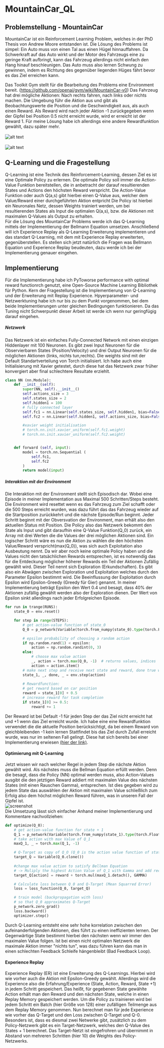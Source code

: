 # MountainCar_QL

## Problemstellung - MountainCar
MountainCar ist ein Reinforcement Learning Problem, welches in der PhD Thesis von Andrew Moore entstanden ist.
Die Lösung des Problems ist simpel: Ein Auto muss von einen Tal aus einen Hügel hinnauffahren.
Da Schwerkraft auf das Auto wirkt und der Motor des Fahrzeugs eine zu geringe Kraft aufbringt, kann das Fahrzeug allerdings nicht einfach den Hang hinauf beschleunigen.
Das Auto muss also lernen Schwung zu gewinnen, indem es Richtung des gegenüber liegenden Hüges fährt bevor es das Ziel erreichen kann.
<br>

Das Toolkit Gym stellt für die Bearbeitung des Problems eine Environment bereit. (https://github.com/openai/gym/wiki/MountainCar-v0)
Das Fahrzeug hat drei mögliche Aktionen: Nach rechts fahren, nach links oder nichts machen.
Die Umgebung führ die Aktion aus und gibt als Beobachtungswerte die Position und die Geschwindigkeit aus, als auch einen Reward.
Als Reward wird nach jeder Aktion -1 zurückgegeben wenn der Gipfel bei Position 0.5 nicht erreicht wurde, 
wird er erreicht ist der Reward 1. Für meine Lösung habe ich allerdings eine andere Rewardfunktion gewählt, dazu später mehr.
<br>
<br>
![alt text](https://raw.githubusercontent.com/georg030/MountainCar_QL/master/pictures/Actions.png)  
<br>
![alt text](https://raw.githubusercontent.com/georg030/MountainCar_QL/master/pictures/Observation.png)


## Q-Learning und die Fragestellung
Q-Learning ist eine Technik des Reinforcement-Learning, dessen Ziel es ist eine Optimale Policy zu erlernen.
Die optimale Policy soll immer die Action-Value Funktion bereitstellen, 
die in anbetracht der darauf resultierenden States und Actions den höchsten Reward verspricht.
Die Action-Value Funktion oder auch Q(a,s) gibt hierbei einen Q-Value aus,
welcher dem Value/Reward einer durchgeführten Aktion entpricht 
Die Policy ist hierbei ein Neuronales Netz, dessen Weights trainiert werden, um bei resultierenden States als Input die optimalen Q(a,s), bzw. die Aktionen mit maximalen Q-Values als Output zu erhalten. 
<br>
Für die Lösung des MountainCar Problems werde ich das Q-Learning mittels der Implementierung der Bellmann Equation umsetzen. Anschließend will ich Experience Replay als Q-Learning Erweiterung implementieren und das standart Q-Learning, mit dem mit Experience Replay erweiterten, gegenüberstellen. Es stellen sich jetzt natürlich die Fragen was Bellmann Equation und Experience Replay beudeuten, dazu werde ich bei der Implementierung genauer eingehen.


## Implementierung
Für die Implementierung habe ich PyToworse performance with optimal reward functionrch genutzt, eine Open-Source Machine Learning Bibliothek für Python.
Kern der Fragestellung ist die Implementierung von Q-Learning und der Erweiterung mit Replay Experience. Hpyerparameter- und Netzwerktuning habe ich nur bis zu dem Punkt vorgenommen, bei dem beide Implementierungen unter gleichen Bedingungen funktionieren. Da das Tuning nicht Schwerpunkt dieser Arbeit ist werde ich wenn nur geringfügig darauf eingehen.

##### Netzwerk
Das Netzwerk ist ein einfaches Fully-Connected Network mit einen einzigen Hiddenlayer mit 100 Neuronen. Es gibt zwei Input Neuronen für die Observierbaren States (Position/Velocity) und drei Output Neuronen für die möglichen Aktionen (links, nichts tun,rechts). 
Die weights sind mit der Default Standartverteilung von Torch initialisiert. Ich habe auch eine Initialisierung mit Xavier getestet, durch diese hat das Netzwerk zwar früher konvergiert aber final schlechtere Resultate erziehlt.
```python
class NN (nn.Module):
    def __init__(self):
        super(NN, self).__init__()
        self.actions_size = 3
        self.states_size = 2
        self.hidden1 = 100
        # fully connected layer
        self.fc1 = nn.Linear(self.states_size, self.hidden1, bias=False)
        self.fc2 = nn.Linear(self.hidden1, self.actions_size, bias=False)

        #xavier weight initialisation
        # torch.nn.init.xavier_uniform(self.fc1.weight)
        # torch.nn.init.xavier_uniform(self.fc2.weight)


    def forward (self, input):
        model = torch.nn.Sequential (
            self.fc1,
            self.fc2
        )
        return model(input)

 ```

##### Interaktion mit der Environment

Die Interaktion mit der Environment stellt sich Episodisch dar. Wobei eine Episode in meiner Implementation aus Maximal 500 Schritten/Steps besteht. Die Environment wird resettet wenn es das Fahrzeug zum Ziel schafft oder die 500 Steps erreicht wurden, was dazu führt das das Fahrzeug wieder auf die Startposition zurückkehrt und die nächste Episode/Run beginnt. Jeder Schritt beginnt mit der Obversvation der Environment, man erhält also den aktuellen Status mit Position. Die Policy also das Netzwerk bekommt den State als Input und gibt daraufhin eine Q-Value Funktion(Q_0) zurück, ein Array mit drei Werten die die Values der drei möglichen Aktionen sind. Ein logischer Schritt wäre es nun die Aktion zu wählen die den höchsten Value/Reward verspricht(max(Q_0)), was sich auch Exploitation also Ausbeutung nennt. Da wir aber noch keine optimale Policy haben und die Values nicht den tatsächlichen Rewards entsprechen, ist es notwendig das für die Entdeckung möglicher höherer Rewards ein Teil der Aktionen Zufällig gewählt wird. Dieser Teil nennt sich Exploration (Erkundschaften). Es gibt also ein Abwägen zwischen Exploration und Exploitation welches durch den Parameter Epsilon bestimmt wird. Die Beeinflussung der Exploitation durch Epsilon wird Epsilon-Greedy (Greedy für Gier) genannt. In meiner Implementierung beträgt Epsilon den Wert 0.4 und besagt, dass 40% der Aktionen zufällig gewählt werden also der Exploration dienen. Der Wert von Epsilon sinkt allerdings nach jeder Erfolgreichen Episode. 
<br>
```python
for run in trange(RUNS):
    state_0 = env.reset()

    for step in range(STEPS):
        # get action-value function of state_0
        Q_0 = p_network(Variable(torch.from_numpy(state_0).type(torch.FloatTensor)))

        # epsilon probability of choosing a random action
        if np.random.rand(1) < epsilon:
            action = np.random.randint(0, 3)
        else:
            # choose max value action
            _, action = torch.max(Q_0, -1)  # returns values, indices
            action = action.item()
        # make next step and receive next state and reward, done true when successfull
        state_1, _, done, _ = env.step(action)
        
        # Rewardfunction: 
        # get reward based on car position
        reward = state_1[0] + 0.5
        # increase reward for task completion
        if state_1[0] >= 0.5:
            reward += 1
```
Der Reward ist bei Default -1 für jeden Step der das Ziel nicht erreicht hat und +1 wenn das Ziel erreicht wurde. Ich habe eine eine Rewardfunktion verwendet die die aktuelle Position berücksichtigt, da bei einem Reward von gleichbleibenden -1 kein lernen Stattfindet bis das Ziel durch Zufall erreicht wurde, was nur im seltenen Fall gelingt.
Diese hat sich bereits bei einer Implementierung erwiesen
[(hier der link)](https://medium.com/@ts1829/solving-mountain-car-with-q-learning-b77bf71b1de2#5abe).


#### Optimierung mit Q-Learning

Jetzt wissen wir nach welcher Regel in jedem Step die nächste Aktion gewählt wird. Als nächstes muss die Bellman Equation erfüllt werden. Denn die besagt, dass die Policy (NN) optimal werden muss, also Action-Values ausgibt die den jetztigen Reward addiert mit maximalen Value des nächsten States (mit einen Rauschen Gamma), entsprechen. Ist dies gegeben wird zu jedem State das auswählen der Aktion mit maximalen Value schließlich zum Erfolg also dem höchst möglichen Reward führen, was in unseren Fall der Gipfel ist.
<br>
![screenshot](https://raw.githubusercontent.com/georg030/MountainCar_QL/master/pictures/BellmanEquation.png)
<br>
Die Umsetzung lässt sich einfacher Anhand meiner Implementierung und Kommentare nachvollziehen:
```python
def optimize(Q_0):
    # get action-value function for state + 1
    Q_1 = p_network(Variable(torch.from_numpy(state_1).type(torch.FloatTensor)))
    # take action with max Value of Q_1
    maxQ_1, _ = torch.max(Q_1, -1)

    # Q-Target as copy of Q_O (Q_0 is the action value function of state 0)
    target_Q = Variable(Q_0.clone())
    
    #change max value action to satisfy Bellman Equation
    # -> Muliply the highest Action Value of Q_1 with Gamma and add received reward for current state
    target_Q[action] = reward + torch.mul(maxQ_1.detach(), GAMMA)

    # Calculate loss between Q_0 and Q-Target (Mean Squarred Error)
    loss = loss_function(Q_0, target_Q)

    # train model (backpropagation with loss) 
    # so that Q_0 approximates Q-Target
    p_network.zero_grad()
    loss.backward()
    optimizer.step()

```
Durch Q-Learning entsteht eine sehr hohe korrelation zwischen den aufeinanderfolgenden Aktionen, dies führt zu einen ineffizienten lernen. Der Gegenwärtige State bestimmt hierbei den nächsten wenn wir immer den maximalen Value folgen. Ist bei einen nicht optimalen Netzwerk die maximale Aktion immer "nichts tun", was dazu führen kann das man in einen schlechten Feedback Schleife hängenbleibt (Bad Feedback Loop).

#### Experience Replay
Experience Replay (ER) ist eine Erweiterung des Q-Learnings. Hierbei wird wie vorher auch die Aktion mit Epsilon-Greedy gewählt. Allerdings wird die Experience also die Erfahrung/Experience (State, Action, Reward, State +1) in jedem Schritt gespeichert. Das heißt, für gegebenen State gewählte Action erhält man den Reward und den nächsten State, welche in einen Replay Memory gespeichert werden. 
Um die Policy zu trainieren wird bei jedem Schritt ein Batch (hier Größe von 128)  einer zufälligen Teilmenge aus dem Replay Memory genommen. Nun berechnet man für jede Experience wie vorher das Q-Target und den Loss zwischen Q-Target und Q-0. Besonders ist, dass es diesmal zwei Netwerke gibt, zusätzlich zu dem Policy-Netzwerk gibt es ein Target-Netzwerk, welches den Q-Value des States + 1 berechnet. Das Target-Netzt ist eingefrohren und übernimmt in Abstand von mehreren Schritten (hier 10) die Weights des Policy-Netzwerks. 
